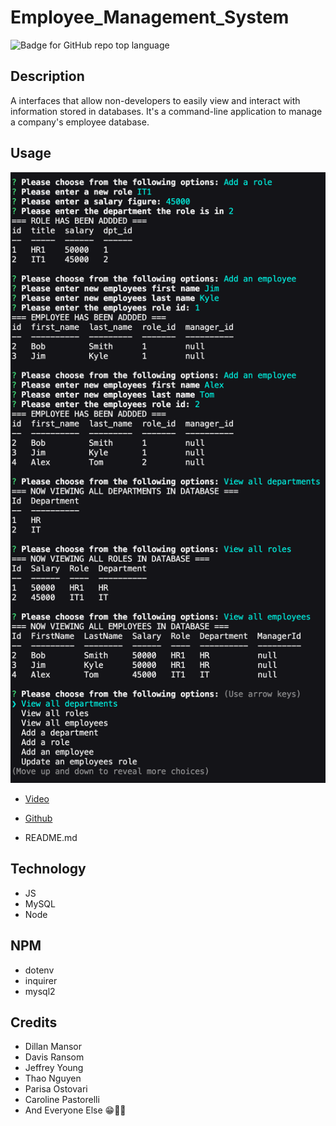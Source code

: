 # Employee_Management_System

![Badge for GitHub repo top language](https://img.shields.io/badge/License-MIT-yellow.svg)

## Description

A interfaces that allow non-developers to easily view and interact with information stored in databases. It's a command-line application to manage a company's employee database.

## Usage

![Screenshot](./lib/images/Screenshot.png)

- [Video](https://youtu.be/zlQrZDvoFvo)

- [Github](https://github.com/ngolston/Weather-Dashboard)
- README.md

## Technology

- JS
- MySQL
- Node

## NPM

- dotenv
- inquirer
- mysql2

## Credits

- Dillan Mansor
- Davis Ransom
- Jeffrey Young
- Thao Nguyen
- Parisa Ostovari
- Caroline Pastorelli
- And Everyone Else 😁🙏🏾
